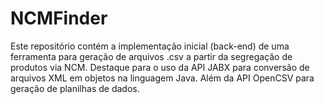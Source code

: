 # NCMFinder
Este repositório contém a implementação inicial (back-end) de uma ferramenta para geração de arquivos .csv a partir da segregação de produtos via NCM. Destaque para o uso da API JABX para conversão de arquivos XML em objetos na linguagem Java. Além da API OpenCSV para geração de planilhas de dados.
